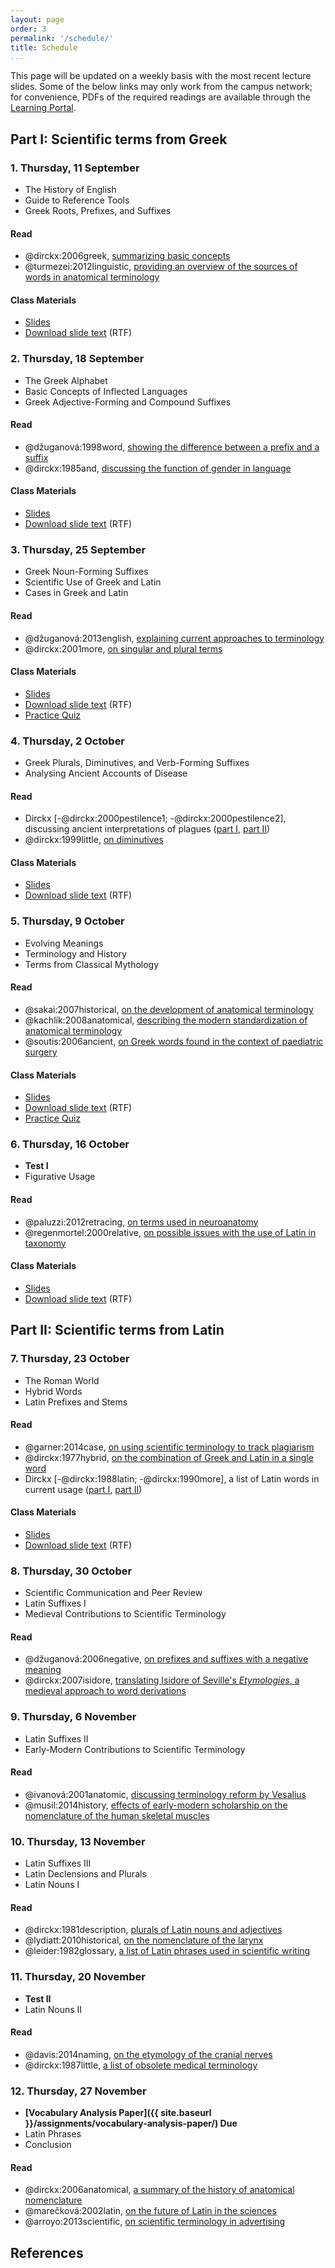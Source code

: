```yaml
---
layout: page
order: 3
permalink: '/schedule/'
title: Schedule
...
```


This page will be updated on a weekly basis with the most recent lecture slides. Some of the below links may only work from the campus network; for convenience, PDFs of the required readings are available through the [Learning Portal](http://portal.utoronto.ca/).

## Part I: Scientific terms from Greek

### 1. Thursday, 11 September
- The History of English
- Guide to Reference Tools
- Greek Roots, Prefixes, and Suffixes

#### Read
- @dirckx:2006greek, [summarizing basic concepts](http://stedmansonline.com/webFiles/Dict-Stedmans28/APP04.pdf)
- @turmezei:2012linguistic, [providing an overview of the sources of words in anatomical terminology](http://dx.doi.org.myaccess.library.utoronto.ca/10.1002/ca.22062)

<!-- Ayers, chapters 1–3 -->

#### Class Materials
- [Slides](../lectures/lecture-1.html)
- [Download slide text](../lectures/lecture-1.rtf) (RTF)

### 2. Thursday, 18 September
- The Greek Alphabet
- Basic Concepts of Inflected Languages
- Greek Adjective-Forming and Compound Suffixes

#### Read
- @džuganová:1998word, [showing the difference between a prefix and a suffix](http://www.bmj.sk/1998/09910-09.pdf)
- @dirckx:1985and, [discussing the function of gender in language](http://dx.doi.org.myaccess.library.utoronto.ca/10.1097/00000372-198502000-00009)

#### Class Materials
- [Slides](../lectures/lecture-2.html)
- [Download slide text](../lectures/lecture-2.rtf) (RTF)

<!-- Chapters 4, 5, 6 -->

<!-- Students can theoretically add the course up to 21 September. Final class list available 22 September. -->

### 3. Thursday, 25 September
- Greek Noun-Forming Suffixes
- Scientific Use of Greek and Latin
- Cases in Greek and Latin

#### Read
- @džuganová:2013english, [explaining current approaches to terminology](http://hrcak.srce.hr/file/162511)
- @dirckx:2001more, [on singular and plural terms](http://dx.doi.org.myaccess.library.utoronto.ca/10.1097/00000372-200102000-00014)
<!-- - @marx:2010uro, [reviewing the history of the terms 'ureter' and 'urethra'](http://dx.doi.org.myaccess.library.utoronto.ca/10.1002/pros.21129) -->

#### Class Materials
- [Slides](../lectures/lecture-3.html)
- [Download slide text](../lectures/lecture-3.rtf) (RTF)
- [Practice Quiz](../lectures/lecture-3-quiz.pdf)

<!-- Chapters 7–10 -->

### 4. Thursday, 2 October
- Greek Plurals, Diminutives, and Verb-Forming Suffixes
- Analysing Ancient Accounts of Disease

#### Read
- Dirckx [-@dirckx:2000pestilence1; -@dirckx:2000pestilence2], discussing ancient interpretations of plagues ([part I](http://dx.doi.org.myaccess.library.utoronto.ca/10.1097/00000372-200004000-00021), [part II](http://dx.doi.org.myaccess.library.utoronto.ca/10.1097/00000372-200010000-00015))
- @dirckx:1999little, [on diminutives](http://dx.doi.org.myaccess.library.utoronto.ca/10.1097/00000372-199904000-00018)
<!-- @karenberg:2004next is another useful piece for this class -->

#### Class Materials
- [Slides](../lectures/lecture-4.html)
- [Download slide text](../lectures/lecture-4.rtf) (RTF)

<!-- Chapters 11–14 -->

### 5. Thursday, 9 October
- Evolving Meanings
- Terminology and History
- Terms from Classical Mythology

#### Read
- @sakai:2007historical, [on the development of anatomical terminology](http://dx.doi.org.myaccess.library.utoronto.ca/10.1111/j.1447-073X.2007.00180.x)
- @kachlík:2008anatomical, [describing the modern standardization of anatomical terminology](http://dx.doi.org.myaccess.library.utoronto.ca/10.1007/s00276-008-0357-y)
- @soutis:2006ancient, [on Greek words found in the context of paediatric surgery](http://dx.doi.org.myaccess.library.utoronto.ca/10.1016/j.jpedsurg.2006.03.011)
<!-- - @karenberg:2012world, [describing the influence of mythology in naming the parts of the body](http://www.anatomy.org.tr/issue/201301/pdf/05.pdf) -->

#### Class Materials
- [Slides](../lectures/lecture-5.html)
- [Download slide text](../lectures/lecture-5.rtf) (RTF)
- [Practice Quiz](../lectures/lecture-5-quiz.pdf)

<!-- Chapters 15–18 -->

### 6. Thursday, 16 October
- **Test I**
- Figurative Usage

#### Read
- @paluzzi:2012retracing, [on terms used in neuroanatomy](http://dx.doi.org.myaccess.library.utoronto.ca/10.1002/ca.22053)
- @regenmortel:2000relative, [on possible issues with the use of Latin in taxonomy](http://dx.doi.org.myaccess.library.utoronto.ca/10.1007/s007050050036)

#### Class Materials
- [Slides](../lectures/lecture-6.html)
- [Download slide text](../lectures/lecture-6.rtf) (RTF)

<!-- Chapters 19–20 -->

## Part II: Scientific terms from Latin

### 7. Thursday, 23 October
- The Roman World
- Hybrid Words
- Latin Prefixes and Stems

#### Read
- @garner:2014case, [on using scientific terminology to track plagiarism](http://dx.doi.org.myaccess.library.utoronto.ca/10.1038/scientificamerican0314-64)
- @dirckx:1977hybrid, [on the combination of Greek and Latin in a single word](http://dx.doi.org.myaccess.library.utoronto.ca/10.1001/jama.1977.03280200055019)
- Dirckx [-@dirckx:1988latin; -@dirckx:1990more], a list of Latin words in current usage ([part I](http://dx.doi.org.myaccess.library.utoronto.ca/10.1097/00000372-198806000-00013), [part II](http://dx.doi.org.myaccess.library.utoronto.ca/10.1097/00000372-199008000-00016))

#### Class Materials
- [Slides](../lectures/lecture-7.html)
- [Download slide text](../lectures/lecture-7.rtf) (RTF)

<!-- Chapters 21–23 -->

### 8. Thursday, 30 October
- Scientific Communication and Peer Review
- Latin Suffixes I
- Medieval Contributions to Scientific Terminology

#### Read
- @džuganová:2006negative, [on prefixes and suffixes with a negative meaning](http://www.bmj.sk/2006/10708-13.pdf)
- @dirckx:2007isidore, [translating Isidore of Seville's *Etymologies*, a medieval approach to word derivations](http://dx.doi.org.myaccess.library.utoronto.ca/10.1097/DAD.0b013e3181597a43)

<!-- Chapters 24–26 -->

<!-- 15% of student work must be returned by 31 October. Drop date is 3 November. -->

### 9. Thursday, 6 November
- Latin Suffixes II
- Early-Modern Contributions to Scientific Terminology

#### Read
- @ivanová:2001anatomic, [discussing terminology reform by Vesalius](http://www.bmj.sk/2001/10203-08.pdf)
- @musil:2014history, [effects of early-modern scholarship on the nomenclature of the human skeletal muscles](http://dx.doi.org.myaccess.library.utoronto.ca/10.1007/s00276-014-1305-7)
<!-- - @marx:2009history, [on the history of the term 'prostate'](http://dx.doi.org.myaccess.library.utoronto.ca/10.1002/pros.20871) -->

<!-- Chapters 27–30 -->

### 10. Thursday, 13 November
- Latin Suffixes III
- Latin Declensions and Plurals
- Latin Nouns I

#### Read
- @dirckx:1981description, [plurals of Latin nouns and adjectives](http://dx.doi.org.myaccess.library.utoronto.ca/10.1097/00000372-198100310-00005)
- @lydiatt:2010historical, [on the nomenclature of the larynx](http://dx.doi.org.myaccess.library.utoronto.ca/10.1002/ca.20912)
- @leider:1982glossary, [a list of Latin phrases used in scientific writing](http://dx.doi.org.myaccess.library.utoronto.ca/10.1097/00000372-198202000-00005)

<!--  Chapters 31–33 -->

### 11. Thursday, 20 November
- **Test II**
- Latin Nouns II

#### Read
- @davis:2014naming, [on the etymology of the cranial nerves](http://dx.doi.org.myaccess.library.utoronto.ca/10.1002/ca.22345)
- @dirckx:1987little, [a list of obsolete medical terminology](http://dx.doi.org.myaccess.library.utoronto.ca/10.1097/00000372-198702000-00014)

<!-- Chapters 34–37  -->

<!--Exam scripts due 24 November. -->

### 12. Thursday, 27 November
- **[Vocabulary Analysis Paper]({{ site.baseurl }}/assignments/vocabulary-analysis-paper/) Due**
- Latin Phrases
- Conclusion

#### Read
- @dirckx:2006anatomical, [a summary of the history of anatomical nomenclature](http://dx.doi.org.myaccess.library.utoronto.ca/10.1016/B0-08-044854-2/04268-1)
- @marečková:2002latin, [on the future of Latin in the sciences](http://www.smw.ch/dfe/set_archiv.asp?target=2002/41/smw-10027)
- @arroyo:2013scientific, [on scientific terminology in advertising](http://dialnet.unirioja.es/descarga/articulo/4597577.pdf)

<!-- Chapters 38–40 -->

## References
